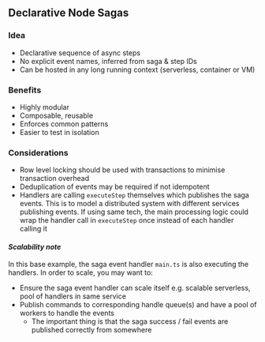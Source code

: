 ## Declarative Node Sagas

### Idea
- Declarative sequence of async steps
- No explicit event names, inferred from saga & step IDs
- Can be hosted in any long running context (serverless, container or VM)

### Benefits
- Highly modular
- Composable, reusable
- Enforces common patterns
- Easier to test in isolation

### Considerations
- Row level locking should be used with transactions to minimise transaction overhead
- Deduplication of events may be required if not idempotent
- Handlers are calling `executeStep` themselves which publishes the saga events. This is to model a distributed
  system with different services publishing events. If using same tech, the main processing logic could wrap the handler 
  call in `executeStep` once instead of each handler calling it

#### *Scalability note*
In this base example, the saga event handler `main.ts` is also executing the handlers. In order to scale, you may want to:
- Ensure the saga event handler can scale itself e.g. scalable serverless, pool of handlers in same service
- Publish commands to corresponding handle queue(s) and have a pool of workers to handle the events
  - The important thing is that the saga success / fail events are published correctly from somewhere